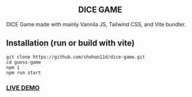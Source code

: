 <h2 style="text-align: center;">DICE GAME </h2>
DICE Game made with mainly Vannila JS, Tailwind CSS, and Vite bundler. 





## Installation (run or build with vite)
```
git clone https://github.com/shohan11d/dice-game.git
cd guess-game
npm i
npm run start 
```
###  

### <a href = "https://gamerolldice.netlify.app/">LIVE DEMO</a>

 
 
